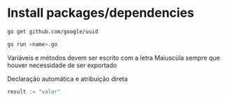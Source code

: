 # Install packages/dependencies

```bash
go get github.com/google/uuid
```

```bash
go run <name>.go
```

Variáveis e métodos devem ser escrito com a letra Maiuscúla sempre que houver necessidade de ser exportado

Declaração automática e atribuição direta
```go
result := "valor"
```